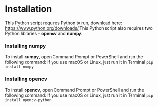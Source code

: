 # Installation
This Python script requires Python to run, download here: https://www.python.org/downloads/
This Python script also requires two Python libraries - **opencv** and **numpy**.

### Installing numpy
To install **numpy**, open Command Prompt or PowerShell and run the following command:
If you use macOS or Linux, just run it in Terminal
```pip install numpy```

### Installing opencv
To install **opencv**, open Command Prompt or PowerShell and run the following command:
If you use macOS or Linux, just run it in Terminal
```pip install opencv-python```
